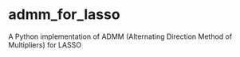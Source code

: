 # admm_for_lasso
A Python implementation of ADMM (Alternating Direction Method of Multipliers) for LASSO
